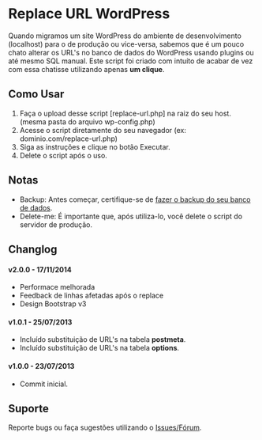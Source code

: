 # Replace URL WordPress #

Quando migramos um site WordPress do ambiente de desenvolvimento (localhost) para o de produção ou vice-versa, sabemos que é um pouco chato alterar os URL's no banco de dados do WordPress usando plugins ou até mesmo SQL manual. Este script foi criado com intuíto de acabar de vez com essa chatisse utilizando apenas **um clique**. 

## Como Usar ##

1. Faça o upload desse script [replace-url.php] na raiz do seu host. (mesma pasta do arquivo wp-config.php)
2. Acesse o script diretamente do seu navegador (ex: dominio.com/replace-url.php)
3. Siga as instruções e clique no botão Executar.
4. Delete o script após o uso.

## Notas ##

* Backup: Antes começar, certifique-se de [fazer o backup do seu banco de dados](http://codex.wordpress.org/pt-br:Backups_do_Banco_de_Dados).
* Delete-me: É importante que, após utiliza-lo, você delete o script do servidor de produção.

## Changlog ##

#### v2.0.0 - 17/11/2014 ####
* Performace melhorada
* Feedback de linhas afetadas após o replace
* Design Bootstrap v3

#### v1.0.1 - 25/07/2013 ####
* Incluído substituição de URL's na tabela **postmeta**.
* Incluído substituição de URL's na tabela **options**.

#### v1.0.0 - 23/07/2013 ####
* Commit inicial.

## Suporte ##

Reporte bugs ou faça sugestões utilizando o [Issues/Fórum](https://github.com/adammacias/Replace-URL-WordPress/issues).